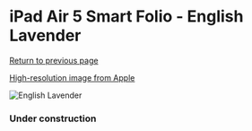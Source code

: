 # iPad Air 5 Smart Folio - English Lavender

[Return to previous page](/ipad_pro2)

[High-resolution image from Apple](https://store.storeimages.cdn-apple.com/8756/as-images.apple.com/is/MNA63?wid=4500&hei=4500&fmt=png)

<div style="width: 384px"><img src="/everysource/MNA63.png" alt="English Lavender"></div>

### Under construction
